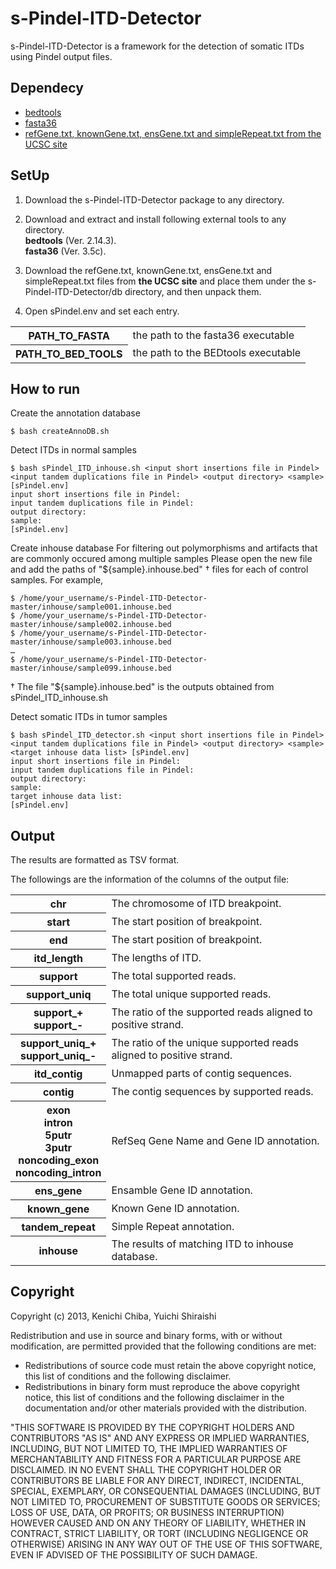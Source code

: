 s-Pindel-ITD-Detector
==================

s-Pindel-ITD-Detector is a framework for the detection of somatic ITDs using Pindel output files.

Dependecy
----------

* [bedtools](https://code.google.com/p/bedtools/)
* [fasta36](http://faculty.virginia.edu/wrpearson/fasta/fasta36/)
* [refGene.txt, knownGene.txt, ensGene.txt and simpleRepeat.txt from the UCSC site](http://hgdownload.cse.ucsc.edu/goldenpath/hg19/database/)

SetUp
----------

1. Download the s-Pindel-ITD-Detector package to any directory.

2. Download and extract and install following external tools to any directory.  
  **bedtools** (Ver. 2.14.3).  
  **fasta36** (Ver. 3.5c).  

3. Download the refGene.txt, knownGene.txt, ensGene.txt and simpleRepeat.txt files from **the UCSC site** and place them under the s-Pindel-ITD-Detector/db directory, and then unpack them.  

4. Open sPindel.env and set each entry.  
<table>
<tr>
<th>PATH_TO_FASTA</th>
<td>the path to the fasta36 executable</td>  
</tr>
<tr>
<th>PATH_TO_BED_TOOLS</th>
<td>the path to the BEDtools executable</td>  
</tr>
</table>


How to run
---

Create the annotation database

    $ bash createAnnoDB.sh

Detect ITDs in normal samples

    $ bash sPindel_ITD_inhouse.sh <input short insertions file in Pindel> <input tandem duplications file in Pindel> <output directory> <sample> [sPindel.env]
    input short insertions file in Pindel: 
    input tandem duplications file in Pindel: 
    output directory: 
    sample: 
    [sPindel.env]
    
Create inhouse database
For filtering out polymorphisms and artifacts that are commonly occured among multiple samples
Please open the new file and add the paths of "${sample}.inhouse.bed" † files for each of control samples. For example,   

    $ /home/your_username/s-Pindel-ITD-Detector-master/inhouse/sample001.inhouse.bed
    $ /home/your_username/s-Pindel-ITD-Detector-master/inhouse/sample002.inhouse.bed
    $ /home/your_username/s-Pindel-ITD-Detector-master/inhouse/sample003.inhouse.bed
    …
    $ /home/your_username/s-Pindel-ITD-Detector-master/inhouse/sample099.inhouse.bed
    
† The file "${sample}.inhouse.bed" is the outputs obtained from sPindel_ITD_inhouse.sh   

Detect somatic ITDs in tumor samples

    $ bash sPindel_ITD_detector.sh <input short insertions file in Pindel> <input tandem duplications file in Pindel> <output directory> <sample> <target inhouse data list> [sPindel.env]
    input short insertions file in Pindel: 
    input tandem duplications file in Pindel: 
    output directory: 
    sample: 
    target inhouse data list: 
    [sPindel.env]


Output
---

The results are formatted as TSV format.

The followings are the information of the columns of the output file:   

<table>
<tr>
<th>chr</th>
<td>The chromosome of ITD breakpoint.</td>  
</tr>
<tr>
<th>start</th>
<td>The start position of breakpoint.</td>
</tr>
<tr>
<th>end</th>
<td>The start position of breakpoint.</td>  
</tr>
<tr>
<th>itd_length</th>
<td>The lengths of ITD.</td>    
</tr>
<tr>
<th>support</th>
<td>The total supported reads.</td>   
</tr>
<tr>
<th>support_uniq</th>
<td>The total unique supported reads.</td>   
</tr>
<tr>
<th>support_+<br>support_-</th>
<td>The ratio of the supported reads aligned to positive strand.</td>   
</tr>
<tr>
<th>support_uniq_+<br>support_uniq_-</th>
<td>The ratio of the unique supported reads aligned to positive strand.</td>   
</tr>
<tr>
<th>itd_contig</th>
<td>Unmapped parts of contig sequences.</td>
</tr>
<tr>
<th>contig</th>
<td>The contig sequences by supported reads.</td>
</tr>
<tr>
<th>exon<br>intron<br>5putr<br>3putr<br>noncoding_exon<br>noncoding_intron</th>
<td>RefSeq Gene Name and Gene ID annotation.</td>   
</tr>
<tr>
<th>ens_gene</th>
<td>Ensamble Gene ID annotation.</td>  
</tr>
<tr>
<th>known_gene</th>
<td>Known Gene ID annotation.</td>  
</tr>
<tr>
<th>tandem_repeat</th>
<td>Simple Repeat annotation.</td>  
</tr>
<tr>
<th>inhouse</th>
<td>The results of matching ITD to inhouse database.</td>       
</tr>
</table>

Copyright
----------
Copyright (c) 2013, Kenichi Chiba, Yuichi Shiraishi

Redistribution and use in source and binary forms, with or without modification, are permitted provided that the following conditions are met:
  * Redistributions of source code must retain the above copyright notice, this list of conditions and the following disclaimer.
  * Redistributions in binary form must reproduce the above copyright notice, this list of conditions and the following disclaimer in the documentation and/or other materials provided with the distribution.

"THIS SOFTWARE IS PROVIDED BY THE COPYRIGHT HOLDERS AND CONTRIBUTORS "AS IS" AND ANY EXPRESS OR IMPLIED WARRANTIES, INCLUDING, BUT NOT LIMITED TO, THE IMPLIED WARRANTIES OF MERCHANTABILITY AND FITNESS FOR A PARTICULAR PURPOSE ARE DISCLAIMED. IN NO EVENT SHALL THE COPYRIGHT HOLDER OR CONTRIBUTORS BE LIABLE FOR ANY DIRECT, INDIRECT, INCIDENTAL, SPECIAL, EXEMPLARY, OR CONSEQUENTIAL DAMAGES (INCLUDING, BUT NOT LIMITED TO, PROCUREMENT OF SUBSTITUTE GOODS OR SERVICES; LOSS OF USE, DATA, OR PROFITS; OR BUSINESS INTERRUPTION) HOWEVER CAUSED AND ON ANY THEORY OF LIABILITY, WHETHER IN CONTRACT, STRICT LIABILITY, OR TORT (INCLUDING NEGLIGENCE OR OTHERWISE) ARISING IN ANY WAY OUT OF THE USE OF THIS SOFTWARE, EVEN IF ADVISED OF THE POSSIBILITY OF SUCH DAMAGE. 

